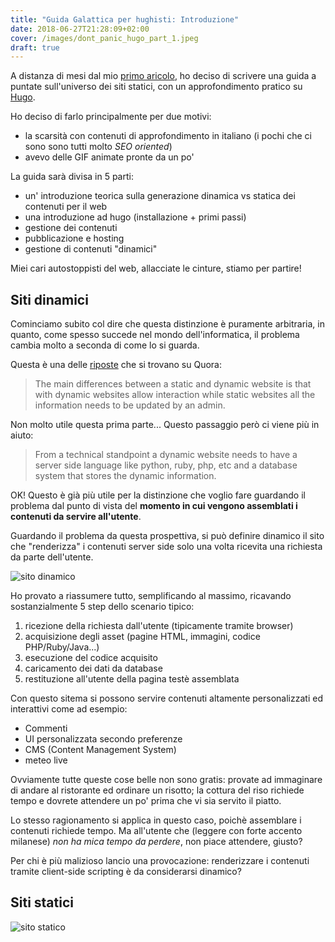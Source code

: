 ```yaml
---
title: "Guida Galattica per hughisti: Introduzione"
date: 2018-06-27T21:28:09+02:00
cover: /images/dont_panic_hugo_part_1.jpeg
draft: true
---
```


A distanza di mesi dal mio [primo aricolo](/blog/come-ho-scoperto-i-generatori-di-siti-statici), ho deciso di scrivere una guida a puntate sull'universo dei siti statici, con un approfondimento pratico su [Hugo](https://gohugo.io).

Ho deciso di farlo principalmente per due motivi:

* la scarsità con contenuti di approfondimento in italiano (i pochi che ci sono sono tutti molto *SEO oriented*)
* avevo delle GIF animate pronte da un po'

La guida sarà divisa in 5 parti:

* un' introduzione teorica sulla generazione dinamica vs statica dei contenuti per il web
* una introduzione ad hugo (installazione + primi passi)
* gestione dei contenuti
* pubblicazione e hosting
* gestione di contenuti "dinamici"

Miei cari autostoppisti del web, allacciate le cinture, stiamo per partire!

## Siti dinamici

Cominciamo subito col dire che questa distinzione è puramente arbitraria, in quanto, come spesso succede nel mondo dell'informatica, il problema cambia molto a seconda di come lo si guarda.

Questa è una delle [riposte](https://www.quora.com/What-are-examples-of-a-dynamic-website/answer/Justin-Rashidi) che si trovano su Quora:

>The main differences between a static and dynamic website is that with dynamic websites allow interaction while static websites all the information needs to be updated by an admin.

Non molto utile questa prima parte... Questo passaggio però ci viene più in aiuto:

> From a technical standpoint a dynamic website needs to have a server side language like python, ruby, php, etc and a database system that stores the dynamic information.

OK! Questo è già più utile per la distinzione che voglio fare guardando il problema dal punto di vista del **momento in cui vengono assemblati i contenuti da servire all'utente**.

Guardando il problema da questa prospettiva, si può definire dinamico il sito che "renderizza" i contenuti server side solo una volta ricevita una richiesta da parte dell'utente.

![sito dinamico](/images/dynamic_site.gif)

Ho provato a riassumere tutto, semplificando al massimo, ricavando sostanzialmente 5 step dello scenario tipico:

1. ricezione della richiesta dall'utente (tipicamente tramite browser)
2. acquisizione degli asset (pagine HTML, immagini, codice PHP/Ruby/Java...)
3. esecuzione del codice acquisito
4. caricamento dei dati da database
5. restituzione all'utente della pagina testè assemblata

Con questo sitema si possono servire contenuti altamente personalizzati ed interattivi come ad esempio:

* Commenti
* UI personalizzata secondo preferenze
* CMS (Content Management System)
* meteo live

Ovviamente tutte queste cose belle non sono gratis: provate ad immaginare di andare al ristorante ed ordinare un risotto; la cottura del riso richiede tempo e dovrete attendere un po' prima che vi sia servito il piatto. 

Lo stesso ragionamento si applica in questo caso, poichè assemblare i contenuti richiede tempo. Ma all'utente che (leggere con forte accento milanese) *non ha mica tempo da perdere*, non piace attendere, giusto?





Per chi è più malizioso lancio una provocazione: renderizzare i contenuti tramite client-side scripting è da considerarsi dinamico?

## Siti statici


![sito statico](/images/static_site.gif)
